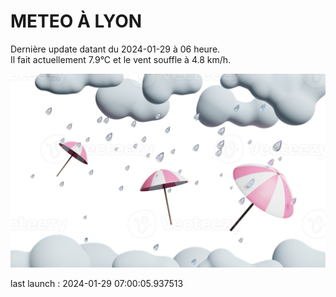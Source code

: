 # METEO À LYON

Dernière update datant du 2024-01-29 à 06 heure.  
Il fait actuellement 7.9°C et le vent souffle à 4.8 km/h.      

![](./.github/rain.png)

last launch : 2024-01-29 07:00:05.937513
